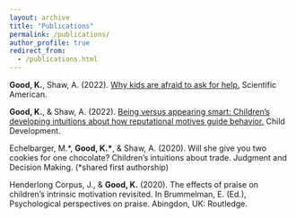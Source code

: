 ```yaml
---
layout: archive
title: "Publications"
permalink: /publications/
author_profile: true
redirect_from:
  - /publications.html
---
```


**Good, K.**, Shaw, A. (2022). [Why kids are afraid to ask for help.](https://www.scientificamerican.com/article/why-kids-are-afraid-to-ask-for-help/) Scientific American.

**Good, K.**, & Shaw, A. (2022). [Being versus appearing smart: Children’s developing intuitions about how reputational motives guide behavior.](https://kagood.github.io/files/Good_Shaw_CD_2022.pdf) Child Development.

Echelbarger, M.\*, **Good, K.\***, & Shaw, A. (2020). Will she give you two cookies for one chocolate? Children’s intuitions about trade. Judgment and Decision Making. (\*shared first authorship)

Henderlong Corpus, J., & **Good, K.** (2020). The effects of praise on children’s intrinsic motivation revisited. In Brummelman, E. (Ed.), Psychological perspectives on praise. Abingdon, UK: Routledge.
